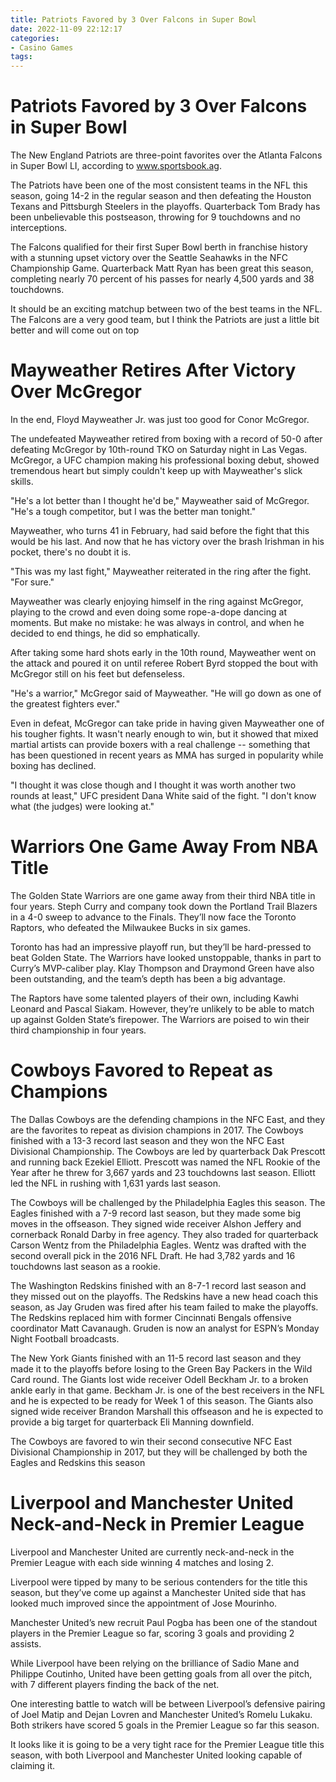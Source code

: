 ```yaml
---
title: Patriots Favored by 3 Over Falcons in Super Bowl
date: 2022-11-09 22:12:17
categories:
- Casino Games
tags:
---
```



#  Patriots Favored by 3 Over Falcons in Super Bowl

The New England Patriots are three-point favorites over the Atlanta Falcons in Super Bowl LI, according to www.sportsbook.ag.

The Patriots have been one of the most consistent teams in the NFL this season, going 14-2 in the regular season and then defeating the Houston Texans and Pittsburgh Steelers in the playoffs. Quarterback Tom Brady has been unbelievable this postseason, throwing for 9 touchdowns and no interceptions.

The Falcons qualified for their first Super Bowl berth in franchise history with a stunning upset victory over the Seattle Seahawks in the NFC Championship Game. Quarterback Matt Ryan has been great this season, completing nearly 70 percent of his passes for nearly 4,500 yards and 38 touchdowns.

It should be an exciting matchup between two of the best teams in the NFL. The Falcons are a very good team, but I think the Patriots are just a little bit better and will come out on top

#  Mayweather Retires After Victory Over McGregor

In the end, Floyd Mayweather Jr. was just too good for Conor McGregor.

The undefeated Mayweather retired from boxing with a record of 50-0 after defeating McGregor by 10th-round TKO on Saturday night in Las Vegas. McGregor, a UFC champion making his professional boxing debut, showed tremendous heart but simply couldn't keep up with Mayweather's slick skills.

"He's a lot better than I thought he'd be," Mayweather said of McGregor. "He's a tough competitor, but I was the better man tonight."

Mayweather, who turns 41 in February, had said before the fight that this would be his last. And now that he has victory over the brash Irishman in his pocket, there's no doubt it is.

"This was my last fight," Mayweather reiterated in the ring after the fight. "For sure."

Mayweather was clearly enjoying himself in the ring against McGregor, playing to the crowd and even doing some rope-a-dope dancing at moments. But make no mistake: he was always in control, and when he decided to end things, he did so emphatically.

After taking some hard shots early in the 10th round, Mayweather went on the attack and poured it on until referee Robert Byrd stopped the bout with McGregor still on his feet but defenseless.

"He's a warrior," McGregor said of Mayweather. "He will go down as one of the greatest fighters ever."

Even in defeat, McGregor can take pride in having given Mayweather one of his tougher fights. It wasn't nearly enough to win, but it showed that mixed martial artists can provide boxers with a real challenge -- something that has been questioned in recent years as MMA has surged in popularity while boxing has declined.

"I thought it was close though and I thought it was worth another two rounds at least," UFC president Dana White said of the fight. "I don't know what (the judges) were looking at."

#  Warriors One Game Away From NBA Title

The Golden State Warriors are one game away from their third NBA title in four years. Steph Curry and company took down the Portland Trail Blazers in a 4-0 sweep to advance to the Finals. They’ll now face the Toronto Raptors, who defeated the Milwaukee Bucks in six games.

Toronto has had an impressive playoff run, but they’ll be hard-pressed to beat Golden State. The Warriors have looked unstoppable, thanks in part to Curry’s MVP-caliber play. Klay Thompson and Draymond Green have also been outstanding, and the team’s depth has been a big advantage.

The Raptors have some talented players of their own, including Kawhi Leonard and Pascal Siakam. However, they’re unlikely to be able to match up against Golden State’s firepower. The Warriors are poised to win their third championship in four years.

#  Cowboys Favored to Repeat as Champions

The Dallas Cowboys are the defending champions in the NFC East, and they are the favorites to repeat as division champions in 2017. The Cowboys finished with a 13-3 record last season and they won the NFC East Divisional Championship. The Cowboys are led by quarterback Dak Prescott and running back Ezekiel Elliott. Prescott was named the NFL Rookie of the Year after he threw for 3,667 yards and 23 touchdowns last season. Elliott led the NFL in rushing with 1,631 yards last season.

The Cowboys will be challenged by the Philadelphia Eagles this season. The Eagles finished with a 7-9 record last season, but they made some big moves in the offseason. They signed wide receiver Alshon Jeffery and cornerback Ronald Darby in free agency. They also traded for quarterback Carson Wentz from the Philadelphia Eagles. Wentz was drafted with the second overall pick in the 2016 NFL Draft. He had 3,782 yards and 16 touchdowns last season as a rookie.

The Washington Redskins finished with an 8-7-1 record last season and they missed out on the playoffs. The Redskins have a new head coach this season, as Jay Gruden was fired after his team failed to make the playoffs. The Redskins replaced him with former Cincinnati Bengals offensive coordinator Matt Cavanaugh. Gruden is now an analyst for ESPN’s Monday Night Football broadcasts.

The New York Giants finished with an 11-5 record last season and they made it to the playoffs before losing to the Green Bay Packers in the Wild Card round. The Giants lost wide receiver Odell Beckham Jr. to a broken ankle early in that game. Beckham Jr. is one of the best receivers in the NFL and he is expected to be ready for Week 1 of this season. The Giants also signed wide receiver Brandon Marshall this offseason and he is expected to provide a big target for quarterback Eli Manning downfield.

The Cowboys are favored to win their second consecutive NFC East Divisional Championship in 2017, but they will be challenged by both the Eagles and Redskins this season

#  Liverpool and Manchester United Neck-and-Neck in Premier League

Liverpool and Manchester United are currently neck-and-neck in the Premier League with each side winning 4 matches and losing 2.

Liverpool were tipped by many to be serious contenders for the title this season, but they’ve come up against a Manchester United side that has looked much improved since the appointment of Jose Mourinho.

Manchester United’s new recruit Paul Pogba has been one of the standout players in the Premier League so far, scoring 3 goals and providing 2 assists.

While Liverpool have been relying on the brilliance of Sadio Mane and Philippe Coutinho, United have been getting goals from all over the pitch, with 7 different players finding the back of the net.

One interesting battle to watch will be between Liverpool’s defensive pairing of Joel Matip and Dejan Lovren and Manchester United’s Romelu Lukaku. Both strikers have scored 5 goals in the Premier League so far this season.

It looks like it is going to be a very tight race for the Premier League title this season, with both Liverpool and Manchester United looking capable of claiming it.